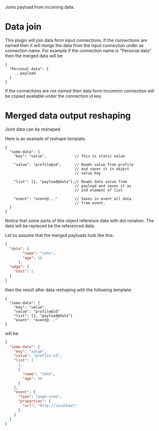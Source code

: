 Joins payload from incoming data.

# Data join

This plugin will join data form input connections. If the connections are named then it will merge the data from the
input connection under as connection name. For example if the connection name is "Personal data" then the merged data
will be:

```
{
  "Personal data": {
    ...payload
  }
}
```

If the connections are not named then data form incommin connection will be copied available under the connection id
key. 

# Merged data output reshaping

Joint data can be reshaped. 

Here is an example of reshape template.

```
{
  "some-data": {
    "key": "value",             // This is static value
    
    "value": "profile@id",      // Reads value from profile 
                                // and saves it in object 
                                // value key
                                
    "list": [1, "payload@data"],// Reads data value from 
                                // payload and saves it as 
                                // 2nd element of list
                                
    "event": "event@..."        // Saves in event all data 
                                // from event.
  }
}
```

Notice that some parts of this object reference data with dot notation. The data will be replaced be
the referenced data.

Let'ss assume that the merged payloads look like this:

```json
{
  "data": {
        "name": "John",
        "age": 26
      },
  "edge": {
    "test": 1
  }
}
```

then the result after data reshaping with the following template:

```
{
  "some-data": {
    "key": "value",
    "value": "profile@id"  
    "list": [1, "payload@data"] 
    "event": "event@..."
}
```

will be:

```json
{
  "some-data": {
    "key": "value",
    "value": "profile-id",
    "list": [
      1,
      {
        "name": "John",
        "age": 26
      }
    ],
    "event": {
      "type": "page-view",
      "properties": {
        "url": "http://localhost"
      }
    }
  }
}
```